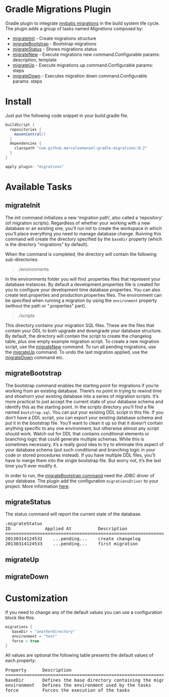Gradle Migrations Plugin
=============================

Gradle plugin to integrate [mybatis migrations](https://code.google.com/p/mybatis/wiki/Migration) in the build system life cycle. 
The plugin adds a group of tasks named *Migrations* composed by:

* [migrateInit](#migrateInit) - Create migrations structure
* [migrateBootstrap](#migrateBootstrap) - Bootstrap migrations
* [migrateStatus](#migrateStatus) - Shows migrations status
* [migrateNew](#migrateNew) - Execute migrations new command.Configurable params: description, template
* [migrateUp](#migrateUp) - Execute migrations up command.Configurable params: steps
* [migrateDown](#migrateDown) - Executes migration down command.Configurable params: steps


Install
=======

Just put the following code snippet in your build.gradle file.

```groovy
buildScript {
  repositories {
    mavenCentral()
  }
  dependencies {
    classpath "com.github.marceloemanoel:gradle-migrations:0.2"
  }
}

apply plugin: "migrations"
```

Available Tasks
===============

migrateInit
-----------
The init command initializes a new ‘migration path’, also called a ‘repository’ (of migration scripts).
Regardless of whether your working with a new database or an existing one, you’ll run init to create the
workspace in which you’ll place everything you need to manage database change. Running this
command will create the directory specified by the `baseDir` property (which is the directory "migrations"
by default). 

When the command is completed, the directory will contain the following sub-directories:

> ./environments

In the environments folder you will find .properties files that represent your database instances. By
default a development.properties file is created for you to configure your development time database
properties. You can also create test.properties and production.properties files. The environment can 
be specified when running a migration by using the `environment` property (without the path or ".properties" part).

> ./scripts

This directory contains your migration SQL files. These are the files that contain your DDL to both
upgrade and downgrade your database structure. By default, the directory will contain the script to
create the changelog table, plus one empty example migration script. To create a new migration script,
use the [migrateNew](#migrateNew) command. To run all pending migrations, use the [migrateUp](#migrateUp) 
command. To undo the last migration applied, use the [migrateDown](#migrateDown) command etc.

migrateBootstrap
----------------
The bootstrap command enables the starting point for migrations if you’re working from an existing database.
There’s no point in trying to rewind time and shoehorn your existing database into a series of migration scripts. 
It’s more practical to just accept the current state of your database schema and identify this as the starting point.
In the scripts directory you’ll find a file named `bootstrap.sql`. You can put your existing DDL script in this file. 
If you don’t have a DDL script, you can export your existing database schema and put it in the bootstrap file. 
You’ll want to clean it up so that it doesn’t contain anything specific to any one environment, but otherwise almost 
any script should work. Watch out for DDL that contains conditional elements or branching logic that could generate 
multiple schemas. While this is sometimes necessary, it’s a really good idea to try to eliminate this aspect of your
database schema (put such conditional and branching logic in your code or stored procedures instead).
If you have multiple DDL files, you’ll have to merge them into the single bootstrap file. But worry not,
it’s the last time you’ll ever modify it. 

In order to run, the [migrateBootstrap command](#migrateBootstrap) need the JDBC driver of your database.
The plugin add the configuration `migrationsDriver` to your project. More information [here](#configurations).

migrateStatus
-------------
The status command will report the current state of the database. 

<pre>
:migrateStatus
ID             Applied At          Description
================================================================================
20130314124532    ...pending...    create changelog
20130314124533    ...pending...    first migration
</pre>

migrateUp
---------


migrateDown
-----------

Customization
=============

If you need to change any of the default values you can use a configuration block like this:

```groovy
migrations {
   baseDir = "anotherDirectory"
   environment = "test"
   force = true
}
```

All values are optional the following table presents the default values of each property:

<pre>
Property      Description                                               Default Value
==========================================================================================
baseDir       Defines the base directory containing the migrations      migrations
environment   Defines the environment used by the tasks                 development
force         Forces the execution of the tasks                         false
</pre>
